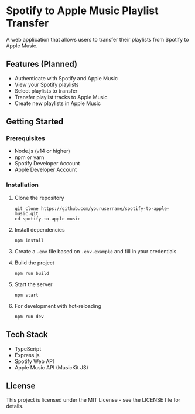 # Spotify to Apple Music Playlist Transfer

A web application that allows users to transfer their playlists from Spotify to Apple Music.

## Features (Planned)

- Authenticate with Spotify and Apple Music
- View your Spotify playlists
- Select playlists to transfer
- Transfer playlist tracks to Apple Music
- Create new playlists in Apple Music

## Getting Started

### Prerequisites

- Node.js (v14 or higher)
- npm or yarn
- Spotify Developer Account
- Apple Developer Account

### Installation

1. Clone the repository
   ```
   git clone https://github.com/yourusername/spotify-to-apple-music.git
   cd spotify-to-apple-music
   ```

2. Install dependencies
   ```
   npm install
   ```

3. Create a `.env` file based on `.env.example` and fill in your credentials

4. Build the project
   ```
   npm run build
   ```

5. Start the server
   ```
   npm start
   ```

6. For development with hot-reloading
   ```
   npm run dev
   ```

## Tech Stack

- TypeScript
- Express.js
- Spotify Web API
- Apple Music API (MusicKit JS)

## License

This project is licensed under the MIT License - see the LICENSE file for details. 